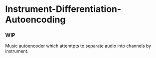 # Instrument-Differentiation-Autoencoding
### WIP
Music autoencoder which attemtpts to separate audio into channels by instrument.
